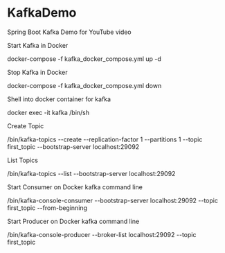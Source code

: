 # KafkaDemo
Spring Boot Kafka Demo for YouTube video

Start Kafka in Docker

docker-compose -f kafka_docker_compose.yml up -d


Stop Kafka in Docker

docker-compose -f kafka_docker_compose.yml down


Shell into docker container for kafka

docker exec -it kafka /bin/sh


Create Topic

/bin/kafka-topics --create --replication-factor 1 --partitions 1 --topic first_topic --bootstrap-server localhost:29092


List Topics

/bin/kafka-topics --list --bootstrap-server localhost:29092

Start Consumer on Docker kafka command line

/bin/kafka-console-consumer --bootstrap-server localhost:29092 --topic first_topic --from-beginning

Start Producer on Docker kafka command line

/bin/kafka-console-producer --broker-list localhost:29092 --topic first_topic


